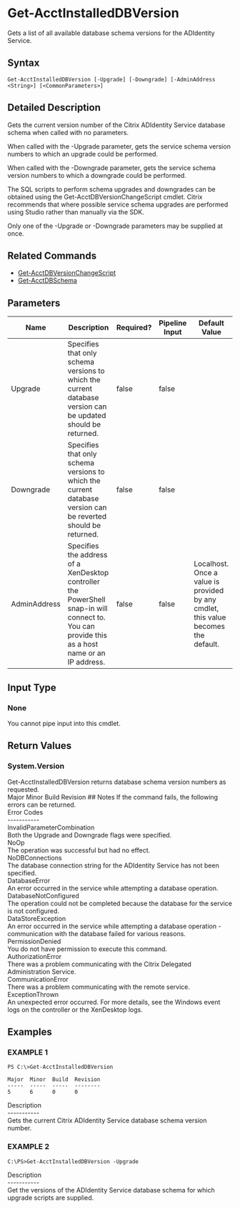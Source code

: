 ﻿# Get-AcctInstalledDBVersion

   Gets a list of all available database schema versions for the ADIdentity Service.

## Syntax
```
Get-AcctInstalledDBVersion [-Upgrade] [-Downgrade] [-AdminAddress <String>] [<CommonParameters>]
```

## Detailed Description
   Gets the current version number of the Citrix ADIdentity Service database schema when called with no parameters.

When called with the -Upgrade parameter, gets the service schema version numbers to which an upgrade could be performed.

When called with the -Downgrade parameter, gets the service schema version numbers to which a downgrade could be performed.

The SQL scripts to perform schema upgrades and downgrades can be obtained using the Get-AcctDBVersionChangeScript cmdlet. Citrix recommends that where possible service schema upgrades are performed using Studio rather than manually via the SDK.

Only one of the -Upgrade or -Downgrade parameters may be supplied at once.

## Related Commands
  * [Get-AcctDBVersionChangeScript](Get-AcctDBVersionChangeScript.html)
  * [Get-AcctDBSchema](Get-AcctDBSchema.html)
## Parameters

| Name   | Description | Required? | Pipeline Input | Default Value |
| --- | --- | --- | --- | --- |
| Upgrade | Specifies that only schema versions to which the current database version can be updated should be returned. | false | false |  |
| Downgrade | Specifies that only schema versions to which the current database version can be reverted should be returned. | false | false |  |
| AdminAddress | Specifies the address of a XenDesktop controller the PowerShell snap-in will connect to. You can provide this as a host name or an IP address. | false | false | Localhost. Once a value is provided by any cmdlet, this value becomes the default. |

## Input Type
### None
   You cannot pipe input into this cmdlet.
## Return Values
### System.Version
   Get-AcctInstalledDBVersion returns database schema version numbers as requested.<br>Major <Integer> Minor <Integer> Build <Integer> Revision <Integer>## Notes
   If the command fails, the following errors can be returned.<br>    Error Codes<br>    -----------<br>    InvalidParameterCombination<br>        Both the Upgrade and Downgrade flags were specified.<br>    NoOp<br>        The operation was successful but had no effect.<br>    NoDBConnections<br>        The database connection string for the ADIdentity Service has not been specified.<br>    DatabaseError<br>        An error occurred in the service while attempting a database operation.<br>    DatabaseNotConfigured<br>        The operation could not be completed because the database for the service is not configured.<br>    DataStoreException<br>        An error occurred in the service while attempting a database operation - communication with the database failed for various reasons.<br>    PermissionDenied<br>        You do not have permission to execute this command.<br>    AuthorizationError<br>        There was a problem communicating with the Citrix Delegated Administration Service.<br>    CommunicationError<br>        There was a problem communicating with the remote service.<br>    ExceptionThrown<br>        An unexpected error occurred.  For more details, see the Windows event logs on the controller or the XenDesktop logs.
## Examples

### EXAMPLE 1
```
PS C:\>Get-AcctInstalledDBVersion

Major  Minor  Build  Revision
-----  -----  -----  --------
5      6      0      0
```
   Description<br>-----------<br>Gets the current Citrix ADIdentity Service database schema version number.
### EXAMPLE 2
```
C:\PS>Get-AcctInstalledDBVersion -Upgrade
```
   Description<br>-----------<br>Get the versions of the ADIdentity Service database schema for which upgrade scripts are supplied.
